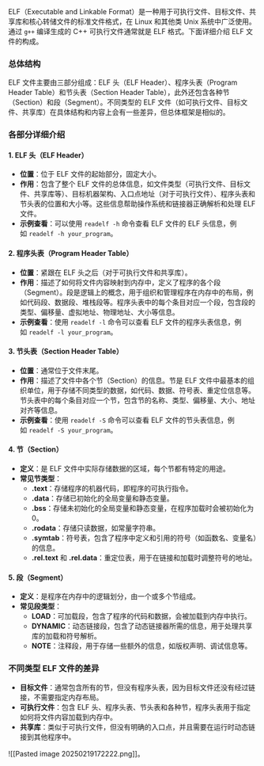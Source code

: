 ELF（Executable and Linkable Format）是一种用于可执行文件、目标文件、共享库和核心转储文件的标准文件格式，在 Linux 和其他类 Unix 系统中广泛使用。通过 `g++` 编译生成的 C++ 可执行文件通常就是 ELF 格式。下面详细介绍 ELF 文件的构成。

### 总体结构

  

ELF 文件主要由三部分组成：ELF 头（ELF Header）、程序头表（Program Header Table）和节头表（Section Header Table），此外还包含各种节（Section）和段（Segment）。不同类型的 ELF 文件（如可执行文件、目标文件、共享库）在具体结构和内容上会有一些差异，但总体框架是相似的。

### 各部分详细介绍

#### 1. ELF 头（ELF Header）

  

- **位置**：位于 ELF 文件的起始部分，固定大小。
- **作用**：包含了整个 ELF 文件的总体信息，如文件类型（可执行文件、目标文件、共享库等）、目标机器架构、入口点地址（对于可执行文件）、程序头表和节头表的位置和大小等。这些信息帮助操作系统和链接器正确解析和处理 ELF 文件。
- **示例查看**：可以使用 `readelf -h` 命令查看 ELF 文件的 ELF 头信息，例如 `readelf -h your_program`。

#### 2. 程序头表（Program Header Table）

  

- **位置**：紧跟在 ELF 头之后（对于可执行文件和共享库）。
- **作用**：描述了如何将文件内容映射到内存中，定义了程序的各个段（Segment）。段是逻辑上的概念，用于组织和管理程序在内存中的布局，例如代码段、数据段、堆栈段等。程序头表中的每个条目对应一个段，包含段的类型、偏移量、虚拟地址、物理地址、大小等信息。
- **示例查看**：使用 `readelf -l` 命令可以查看 ELF 文件的程序头表信息，例如 `readelf -l your_program`。

#### 3. 节头表（Section Header Table）

  

- **位置**：通常位于文件末尾。
- **作用**：描述了文件中各个节（Section）的信息。节是 ELF 文件中最基本的组织单位，用于存储不同类型的数据，如代码、数据、符号表、重定位信息等。节头表中的每个条目对应一个节，包含节的名称、类型、偏移量、大小、地址对齐等信息。
- **示例查看**：使用 `readelf -S` 命令可以查看 ELF 文件的节头表信息，例如 `readelf -S your_program`。

#### 4. 节（Section）

  

- **定义**：是 ELF 文件中实际存储数据的区域，每个节都有特定的用途。
- **常见节类型**：
    - **.text**：存储程序的机器代码，即程序的可执行指令。
    - **.data**：存储已初始化的全局变量和静态变量。
    - **.bss**：存储未初始化的全局变量和静态变量，在程序加载时会被初始化为 0。
    - **.rodata**：存储只读数据，如常量字符串。
    - **.symtab**：符号表，包含了程序中定义和引用的符号（如函数名、变量名）的信息。
    - **.rel.text** 和 **.rel.data**：重定位表，用于在链接和加载时调整符号的地址。

#### 5. 段（Segment）

  

- **定义**：是程序在内存中的逻辑划分，由一个或多个节组成。
- **常见段类型**：
    - **LOAD**：可加载段，包含了程序的代码和数据，会被加载到内存中执行。
    - **DYNAMIC**：动态链接段，包含了动态链接器所需的信息，用于处理共享库的加载和符号解析。
    - **NOTE**：注释段，用于存储一些额外的信息，如版权声明、调试信息等。

### 不同类型 ELF 文件的差异

  

- **目标文件**：通常包含所有的节，但没有程序头表，因为目标文件还没有经过链接，不需要指定内存布局。
- **可执行文件**：包含 ELF 头、程序头表、节头表和各种节，程序头表用于指定如何将文件内容加载到内存中。
- **共享库**：类似于可执行文件，但没有明确的入口点，并且需要在运行时动态链接到其他程序中。

  
![[Pasted image 20250219172222.png]]。